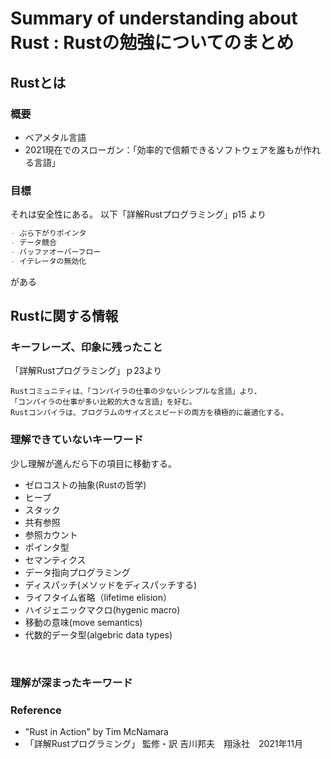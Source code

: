 # Summary of understanding about Rust : Rustの勉強についてのまとめ

## Rustとは

### 概要
- ベアメタル言語
- 2021現在でのスローガン：「効率的で信頼できるソフトウェアを誰もが作れる言語」

### 目標

それは安全性にある。
以下「詳解Rustプログラミング」p15 より
```markdown
- ぶら下がりポインタ
- データ競合
- バッファオーバーフロー
- イテレータの無効化
```
がある


## Rustに関する情報

### キーフレーズ、印象に残ったこと

「詳解Rustプログラミング」ｐ23より
```
Rustコミュニティは、「コンパイラの仕事の少ないシンプルな言語」より、
「コンパイラの仕事が多い比較的大きな言語」を好む。
Rustコンパイラは、プログラムのサイズとスピードの両方を積極的に最適化する。
```

### 理解できていないキーワード

少し理解が進んだら下の項目に移動する。

- ゼロコストの抽象(Rustの哲学)
- ヒープ
- スタック
- 共有参照
- 参照カウント
- ポインタ型
- セマンティクス
- データ指向プログラミング
- ディスパッチ(メソッドをディスパッチする)
- ライフタイム省略（lifetime elision）
- ハイジェニックマクロ(hygenic macro)
- 移動の意味(move semantics)
- 代数的データ型(algebric data types)


<br>

### 理解が深まったキーワード




### Reference

- "Rust in Action" by Tim McNamara
- 「詳解Rustプログラミング」 監修・訳 吉川邦夫　翔泳社　2021年11月
